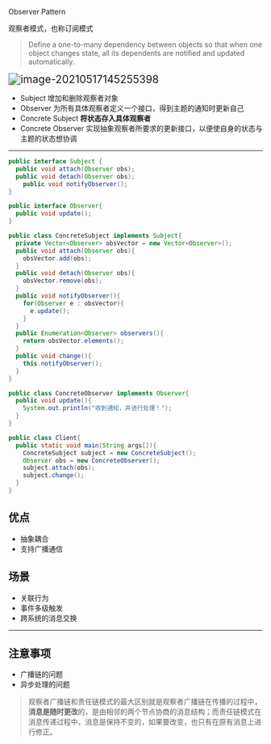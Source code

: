 Observer Pattern

观察者模式，也称订阅模式

> Define a one-to-many dependency between objects so that when one object changes state, all its dependents are notified and updated automatically.

<img src="https://i.loli.net/2021/05/17/5EurDnk4sN3tRcp.png" alt="image-20210517145255398" style="zoom:150%;" />

- Subject 增加和删除观察者对象
- Observer 为所有具体观察者定义一个接口，得到主题的通知时更新自己
- Concrete Subject **将状态存入具体观察者**
- Concrete Observer 实现抽象观察者所要求的更新接口，以便使自身的状态与主题的状态想协调

---

```java
public interface Subject {
  public void attach(Observer obs);
  public void detach(Observer obs);
	public void notifyObserver();
}
```

```java
public interface Observer{
  public void update();
}
```

```java
public class ConcreteSubject implements Subject{
  private Vector<Observer> obsVector = new Vector<Observer>();
  public void attach(Observer obs){
    obsVector.add(obs);
  }
  public void detach(Observer obs){
    obsVector.remove(obs);
  }
  public void notifyObserver(){
    for(Observer e : obsVector){
      e.update();
    }
  }
  public Enumeration<Observer> observers(){
    return obsVector.elements();
  }
  public void change(){
    this.notifyObserver();
  }
}
```

```java
public class ConcreteObserver implements Observer{
  public void update(){
    System.out.println("收到通知，并进行处理！");
  }
}
```

```java
public class Client{
  public static void main(String args[]){
    ConcreteSubject subject = new ConcreteSubject();
    Observer obs = new ConcreteObserver();
    subject.attach(obs);
    subject.change();
  }
}
```

## 优点

- 抽象耦合
- 支持广播通信

## 场景

- 关联行为
- 事件多级触发
- 跨系统的消息交换

---

## 注意事项

- 广播链的问题
- 异步处理的问题

> 观察者广播链和责任链模式的最大区别就是观察者广播链在传播的过程中，**消息是随时更改**的，是由相邻的两个节点协商的消息结构；而责任链模式在消息传递过程中，消息是保持不变的，如果要改变，也只有在原有消息上进行修正。